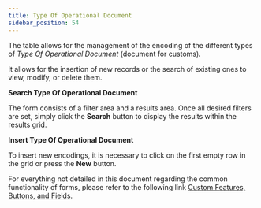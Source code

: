 ```yaml
---
title: Type Of Operational Document
sidebar_position: 54
---
```


The table allows for the management of the encoding of the different types of *Type Of Operational Document* (document for customs).

It allows for the insertion of new records or the search of existing ones to view, modify, or delete them.

**Search Type Of Operational Document**

The form consists of a filter area and a results area. Once all desired filters are set, simply click the **Search** button to display the results within the results grid.

**Insert Type Of Operational Document**

To insert new encodings, it is necessary to click on the first empty row in the grid or press the **New** button.

For everything not detailed in this document regarding the common functionality of forms, please refer to the following link [Custom Features, Buttons, and Fields](/docs/guide/common).